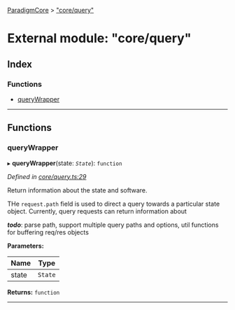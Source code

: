 [ParadigmCore](../README.md) > ["core/query"](../modules/_core_query_.md)

# External module: "core/query"

## Index

### Functions

* [queryWrapper](_core_query_.md#querywrapper)

---

## Functions

<a id="querywrapper"></a>

###  queryWrapper

▸ **queryWrapper**(state: *`State`*): `function`

*Defined in [core/query.ts:29](https://github.com/paradigmfoundation/paradigmcore/blob/80c3bb7/src/core/query.ts#L29)*

Return information about the state and software.

THe `request.path` field is used to direct a query towards a particular state object. Currently, query requests can return information about

*__todo__*: parse path, support multiple query paths and options, util functions for buffering req/res objects

**Parameters:**

| Name | Type |
| ------ | ------ |
| state | `State` |

**Returns:** `function`

___

